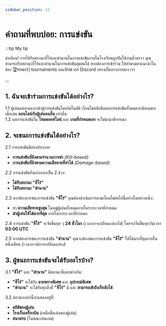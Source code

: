 ```yaml
---
sidebar_position: 12
---
```


# คำถามที่พบบ่อย: การแข่งขัน


:::tip My tip

คำเตือน! การได้รับสถานะฮีโร่และตำนานในการแข่งขันภายในโรงเรียนถูกปิดใช้งานชั่วคราว คุณสามารถรับสถานะฮีโร่และตำนานในการแข่งขันชุมชนได้ หากต้องการเข้าร่วม ให้ทำตามคำแนะนำในช่อง 🏆mwct│tournaments บนเซิร์ฟเวอร์ Discord อย่างเป็นทางการของ เรา

:::

## **1. ฉันจะเข้าร่วมการแข่งขันได้อย่างไร?**  

1.1 ผู้เล่นแต่ละคนจะเข้าสู่การแข่งขันโดยอัตโนมัติ เงื่อนไขหลักคือผลการแข่งขันทั้งหมดจะนับเฉพาะเมื่อเล่น **ออนไลน์กับผู้เล่นคนอื่น** เท่านั้น  
1.2 ผลการแข่งขันใน **โหมดออฟไลน์** และ **เกมที่กำหนดเอง** จะไม่นำมาพิจารณา  

## **2. จะชนะการแข่งขันได้อย่างไร?**  

2.1 การแข่งขันมีสองประเภท:  
- **การแข่งขันที่อิงตามจำนวนการฆ่า** *(Kill-based)*  
- **การแข่งขันที่อิงตามความเสียหายที่ทำได้** *(Damage-based)*  

2.2 การแข่งขันยังแบ่งออกเป็น 2 ช่วง:  
- **ได้รับสถานะ "ฮีโร่"**  
- **ได้รับสถานะ "ตำนาน"**  

2.3 หากต้องการชนะการแข่งขัน **"ฮีโร่"** คุณต้องดำเนินการตามเงื่อนไขต่อไปนี้อย่างใดอย่างหนึ่ง:  
- ทำ **ความเสียหายสูงสุด** ในหมู่ผู้เล่นทั้งหมดภายในระยะเวลาที่กำหนด  
- **ฆ่าผู้เล่นให้ได้มากที่สุด** ภายในระยะเวลาที่กำหนด  

2.4 การแข่งขัน **"ฮีโร่"** จะจัดขึ้นทุก ๆ **24 ชั่วโมง** *(เวลาอาจเปลี่ยนแปลงได้)* โดยจะเริ่มขึ้นทุกวันเวลา **03:00 UTC**  

2.5 หากต้องการชนะการแข่งขัน **"ตำนาน"** คุณจะต้องชนะการแข่งขัน **"ฮีโร่"** ให้ได้มากที่สุดภายในหนึ่งเดือน *(เวลาอาจมีการเปลี่ยนแปลง)*  

## **3. ผู้ชนะการแข่งขันจะได้รับอะไรบ้าง?**  

3.1 **"ฮีโร่"** และ **"ตำนาน"** มีสถานะที่แตกต่างกัน:  
- **"ฮีโร่"** จะได้รับ **ลายพรางพิเศษ** และ **อุปกรณ์พิเศษ**  
- **"ตำนาน"** จะได้รับทุกสิ่งที่ **"ฮีโร่"** มี และ **สามารถเข้าถึงเรือลับได้**  

3.2 สถานะเหล่านี้จะแสดงอยู่ที่:  
- **สถิติของผู้เล่น**  
- **โรงเก็บเครื่องบิน** (เหนือชื่อเล่นของผู้เล่น)  
- **สนามรบ** (ในขณะเล่นเกม)